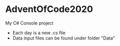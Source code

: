 # AdventOfCode2020
 My C# Console project
 
 - Each day is a new .cs file
 - Data input files can be found under folder "Data"
